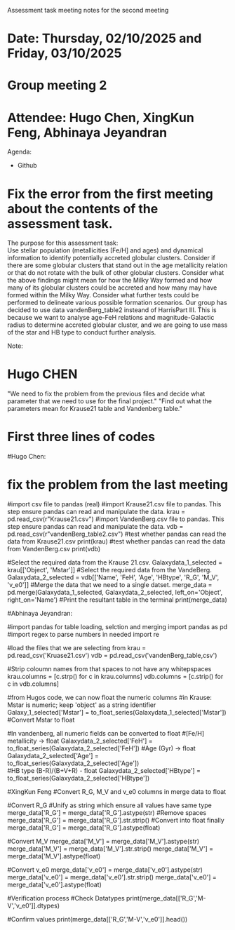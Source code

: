Assessment task meeting notes for the second meeting
# Date: Thursday, 02/10/2025 and Friday, 03/10/2025
# Group meeting 2 
# Attendee: Hugo Chen, XingKun Feng, Abhinaya Jeyandran

Agenda:
- Github

# Fix the error from the first meeting about the contents of the assessment task.
The purpose for this assessment task:  
Use stellar population (metallicities [Fe/H] and ages) and dynamical information to identify potentially accreted globular clusters. Consider if there are some globular clusters that stand out in the age metallicity relation or that do not rotate with the bulk of other globular clusters. 
Consider what the above findings might mean for how the Milky Way formed and how many of its globular clusters could be accreted and how many may have formed within the Milky Way. Consider what further tests could be performed to delineate various possible formation scenarios.
Our group has decided to use data vandenBerg_table2 insteand of HarrisPart III. This is because we want to analyse age-FeH relations and magnitude-Galactic radius to determine accreted globular cluster, and we are going to use mass of the star and HB type to conduct further analysis.  

Note:
# Hugo CHEN
"We need to fix the problem from the previous files and decide what parameter that we need to use for the final project."
"Find out what the parameters mean for Krause21 table and Vandenberg table."



# First three lines of codes
#Hugo Chen:
# fix the problem from the last meeting
#import csv file to pandas (real)
#import Krause21.csv file to pandas. This step ensure pandas can read and manipulate the data. 
krau = pd.read_csv(r"Krause21.csv")
#import VandenBerg.csv file to pandas. This step ensure pandas can read and manipulate the data.
vdb = pd.read_csv(r"vandenBerg_table2.csv")
#test whether pandas can read the data from Krause21.csv
print(krau)
#test whether pandas can read the data from VandenBerg.csv
print(vdb)

#Select the required data from the Krause 21.csv.
Galaxydata_1_selected = krau[['Object', 'Mstar']]
#Select the required data from the VandeBerg.
Galaxydata_2_selected = vdb[['Name', 'FeH', 'Age', 'HBtype', 'R_G', 'M_V', 'v_e0']]
#Merge the data that we need to a single datset.
merge_data = pd.merge(Galaxydata_1_selected, Galaxydata_2_selected, left_on='Object', right_on='Name')
#Print the resultant table in the terminal
print(merge_data)

#Abhinaya Jeyandran:

#import pandas for table loading, selction and merging
import pandas as pd
#import regex to parse numbers in needed
import re

#load the files that we are selecting from
krau = pd.read_csv('Kruase21.csv') 
vdb = pd.read_csv('vandenBerg_table,csv')

#Strip coloumn names from that spaces to not have any whitepspaces
krau.columns = [c.strp() for c in krau.columns]
vdb.columns = [c.strip() for c in vdb.columns]

#from Hugos code, we can now float the numeric columns
#in Krause: Mstar is numeric; keep 'object' as a string identifier
Galaxy_1_selected['Mstar'] = to_float_series(Galaxydata_1_selected['Mstar'])  #Convert Mstar to float

#In vandenberg, all numeric fields can be converted to float
#[Fe/H] metallicity → float
Galaxydata_2_selected['FeH'] = to_float_series(Galaxydata_2_selected['FeH']) 
#Age (Gyr) → float
Galaxydata_2_selected['Age'] = to_float_series(Galaxydata_2_selected['Age'])   
#HB type (B-R)/(B+V+R) - float
Galaxydata_2_selected['HBtype'] = to_float_series(Galaxydata_2_selected['HBtype'])

#XingKun Feng
#Convert R_G, M_V and v_e0 columns in merge data to float

#Convert R_G
#Unify as string which ensure all values have same type
merge_data['R_G'] = merge_data['R_G'].astype(str)
#Remove spaces
merge_data['R_G'] = merge_data['R_G'].str.strip()
#Convert into float finally
merge_data['R_G'] = merge_data['R_G'].astype(float)

#Convert M_V
merge_data['M_V'] = merge_data['M_V'].astype(str)
merge_data['M_V'] = merge_data['M_V'].str.strip()
merge_data['M_V'] = merge_data['M_V'].astype(float)

#Convert v_e0
merge_data['v_e0'] = merge_data['v_e0'].astype(str)
merge_data['v_e0'] = merge_data['v_e0'].str.strip()
merge_data['v_e0'] = merge_data['v_e0'].astype(float)

#Verification process
#Check Datatypes
print(merge_data[['R_G','M-V','v_e0']].dtypes)

#Confirm values
print(merge_data[['R_G','M-V','v_e0']].head())
